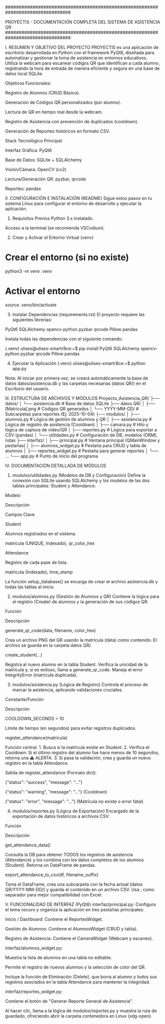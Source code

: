 ################################################################################

PROYECTIS - DOCUMENTACIÓN COMPLETA DEL SISTEMA DE ASISTENCIA QR
################################################################################

I. RESUMEN Y OBJETIVO DEL PROYECTO
PROYECTIS es una aplicación de escritorio desarrollada en Python con el framework PyQt6, diseñada para automatizar y gestionar la toma de asistencia en entornos educativos. Utiliza la webcam para escanear códigos QR que identifican a cada alumno, registrando la hora de entrada de manera eficiente y segura en una base de datos local SQLite.

Objetivos Funcionales:

Registro de Alumnos (CRUD Básico).

Generación de Códigos QR personalizados (por alumno).

Lectura de QR en tiempo real desde la webcam.

Registro de Asistencia con prevención de duplicados (cooldown).

Generación de Reportes históricos en formato CSV.

Stack Tecnológico Principal:

Interfaz Gráfica: PyQt6

Base de Datos: SQLite + SQLAlchemy

Visión/Cámara: OpenCV (cv2)

Lectura/Generación QR: pyzbar, qrcode

Reportes: pandas

II. CONFIGURACIÓN E INSTALACIÓN (README)
Sigue estos pasos en tu sistema Linux para configurar el entorno de desarrollo y ejecutar la aplicación.

1. Requisitos Previos
Python 3.x instalado.

Acceso a la terminal (se recomienda VSCodium).

2. Crear y Activar el Entorno Virtual (venv)
# Crear el entorno (si no existe)
python3 -m venv .venv

# Activar el entorno
source .venv/bin/activate

3. Instalar Dependencias (requirements.txt)
El proyecto requiere las siguientes librerías:

PyQt6
SQLAlchemy
opencv-python
pyzbar
qrcode
Pillow 
pandas

Instala todas las dependencias con el siguiente comando:

(.venv) ulises@ulises-smartr8ce:~$ pip install PyQt6 SQLAlchemy opencv-python pyzbar qrcode Pillow pandas

4. Ejecutar la Aplicación
(.venv) ulises@ulises-smartr8ce:~$ python app.py

Nota: Al iniciar por primera vez, se creará automáticamente la base de datos datos/asistencia.db y las carpetas necesarias (datos QR/) en el Escritorio del usuario.

III. ESTRUCTURA DE ARCHIVOS Y MÓDULOS
Proyecto_Asistencia_QR/
├── datos/
│   └── asistencia.db           # Base de datos SQLite
├── datos QR/
│   ├── [Matrícula].png         # Códigos QR generados
│   └── YYYY-MM-DD/             # Subcarpetas para reportes (Ej: 2025-10-04)
├── modulos/
│   ├── alumnos.py              # Lógica de gestión de alumnos y QR
│   ├── asistencia.py           # Lógica de registro de asistencia (Cooldown)
│   ├── camara.py               # Hilo y lógica de captura de video/QR
│   ├── reportes.py             # Lógica para exportar a CSV (pandas)
│   └── utilidades.py           # Configuración de DB, modelos (ORM), rutas
├── interfaz/
│   ├── principal.py            # Ventana principal (QMainWindow y pestañas)
│   ├── alumnos_widget.py       # Pestaña para CRUD y tabla de alumnos
│   ├── reportes_widget.py      # Pestaña para generar reportes
│   └── ...
└── app.py                      # Punto de inicio del programa

IV. DOCUMENTACIÓN DETALLADA DE MÓDULOS
1. modulos/utilidades.py (Modelos de DB y Configuración)
Define la conexión con SQLite usando SQLAlchemy y los modelos de las dos tablas principales: Student y Attendance.

Modelo

Descripción

Campos Clave

Student

Alumnos registrados en el sistema.

matricula (UNIQUE, Indexado), qr_color_hex

Attendance

Registro de cada pase de lista.

matricula (Indexado), time_stamp

La función setup_database() se encarga de crear el archivo asistencia.db y todas las tablas al inicio.

2. modulos/alumnos.py (Gestión de Alumnos y QR)
Contiene la lógica para el registro (Create) de alumnos y la generación de sus códigos QR.

Función

Descripción

generate_qr_code(data, filename, color_hex)

Crea un archivo PNG del QR usando la matrícula (data) como contenido. El archivo se guarda en la carpeta datos QR/.

create_student(...)

Registra al nuevo alumno en la tabla Student. Verifica la unicidad de la matrícula y, si es exitoso, llama a generate_qr_code. Maneja el error IntegrityError (matrícula duplicada).

3. modulos/asistencia.py (Lógica de Registro)
Controla el proceso de marcar la asistencia, aplicando validaciones cruciales.

Constante/Función

Descripción

COOLDOWN_SECONDS = 10

Límite de tiempo (en segundos) para evitar registros duplicados.

register_attendance(matricula)

Función central. 1. Busca si la matrícula existe en Student. 2. Verifica el Cooldown: Si el último registro del alumno fue hace menos de 10 segundos, retorna una ⚠️ ALERTA. 3. Si pasa la validación, crea y guarda un nuevo registro en la tabla Attendance.

Salida de register_attendance (Formato dict):

{"status": "success", "message": "..."}

{"status": "warning", "message": "..."} (Cooldown)

{"status": "error", "message": "..."} (Matrícula no existe o error fatal)

4. modulos/reportes.py (Lógica de Exportación)
Encargado de la exportación de datos históricos a archivos CSV.

Función

Descripción

get_attendance_data()

Consulta la DB para obtener TODOS los registros de asistencia (Attendance) y los combina con los datos completos de los alumnos (Student). Retorna un DataFrame de pandas.

export_attendance_to_csv(df, filename_suffix)

Toma el DataFrame, crea una subcarpeta con la fecha actual (datos QR/YYYY-MM-DD/) y guarda el contenido en un archivo CSV. Usa ; como separador para mejor compatibilidad con Excel.

V. FUNCIONALIDAD DE INTERFAZ (PyQt6)
interfaz/principal.py: Configura el tema oscuro y organiza la aplicación en tres pestañas principales:

Inicio / Dashboard: Contiene el ReportesWidget.

Gestión de Alumnos: Contiene el AlumnosWidget (CRUD y tabla).

Registro de Asistencia: Contiene el CameraWidget (Webcam y escaneo).

interfaz/alumnos_widget.py:

Muestra la lista de alumnos en una tabla no editable.

Permite el registro de nuevos alumnos y la selección de color del QR.

Incluye la función de Eliminación (Delete), que borra al alumno y todos sus registros asociados en la tabla Attendance para mantener la integridad.

interfaz/reportes_widget.py:

Contiene el botón de "Generar Reporte General de Asistencia".

Al hacer clic, llama a la lógica de modulos/reportes.py y muestra la ruta de guardado, ofreciendo abrir la carpeta contenedora en Linux (xdg-open).